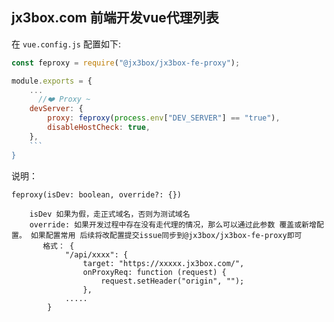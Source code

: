 ## jx3box.com 前端开发vue代理列表

在 `vue.config.js` 配置如下:

```js
const feproxy = require("@jx3box/jx3box-fe-proxy");

module.exports = {
    ...
      //❤️ Proxy ~
    devServer: {
        proxy: feproxy(process.env["DEV_SERVER"] == "true"),
        disableHostCheck: true,
    },
    ```
}
```

说明：

```
feproxy(isDev: boolean, override?: {})

    isDev 如果为假，走正式域名，否则为测试域名
    override: 如果开发过程中存在没有走代理的情况，那么可以通过此参数 覆盖或新增配置。 如果配置常用 后续将改配置提交issue同步到@jx3box/jx3box-fe-proxy即可
       格式： {
            "/api/xxxx": {
                target: "https://xxxxx.jx3box.com/",
                onProxyReq: function (request) {
                    request.setHeader("origin", "");
                },
            .....
        }
```